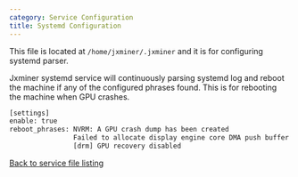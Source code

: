 ```yaml
---
category: Service Configuration
title: Systemd Configuration
---
```


This file is located at `/home/jxminer/.jxminer` and it is for configuring systemd parser.

Jxminer systemd service will continuously parsing systemd log and reboot the machine if any of the configured phrases found.
This is for rebooting the machine when GPU crashes.

```bash
[settings]
enable: true
reboot_phrases: NVRM: A GPU crash dump has been created
                Failed to allocate display engine core DMA push buffer
                [drm] GPU recovery disabled
```


[Back to service file listing](/jxminer-config#services)





